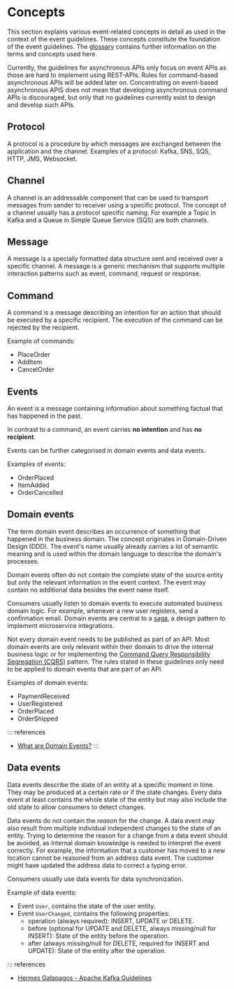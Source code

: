 # Concepts

This section explains various event-related concepts in detail as used in the context of the event guidelines. These concepts constitute the foundation of the event guidelines.
The [glossary](/support/glossary/a-d) contains further information on the terms and concepts used here.

Currently, the guidelines for asynchronous APIs only focus on event APIs as those are hard to implement using REST-APIs.
Rules for command-based asynchronous APIs will be added later on.
Concentrating on event-based asynchronous APIS does not mean that developing asynchronous command APIs is discouraged, but only that no guidelines currently exist to design and develop such APIs.

## Protocol

A protocol is a procedure by which messages are exchanged between the application and the channel. Examples of a protocol: Kafka, SNS, SQS, HTTP, JMS, Websocket.

## Channel

A channel is an addressable component that can be used to transport messages from sender to receiver using a specific protocol. The concept of a channel usually has a protocol specific naming. For example a Topic in Kafka and a Queue in Simple Queue Service (SQS) are both channels.

## Message

A message is a specially formatted data structure sent and received over a specific channel. A message is a generic mechanism that supports multiple interaction patterns such as event, command, request or response.

## Command

A command is a message describing an intention for an action that should be executed by a specific recipient. The execution of the command can be rejected by the recipient.

Example of commands:

- PlaceOrder
- AddItem
- CancelOrder

## Events

An event is a message containing information about something factual that has happened in the past.

In contrast to a command, an event carries **no intention** and has **no recipient**.

Events can be further categorised in domain events and data events.

Examples of events:

- OrderPlaced
- ItemAdded
- OrderCancelled

## Domain events

The term domain event describes an occurrence of something that happened in the business domain. The concept originates in Domain-Driven Design (DDD). The event's name usually already carries a lot of semantic meaning and is used within the domain language to describe the domain's processes.

Domain events often do not contain the complete state of the source entity but only the relevant information in the event context. The event may contain no additional data besides the event name itself.

Consumers usually listen to domain events to execute automated business domain logic. For example, whenever a new user registers, send a confirmation email. Domain events are central to a [saga](https://microservices.io/patterns/data/saga.html), a design pattern to implement microservice integrations.

Not every domain event needs to be published as part of an API. Most domain events are only relevant within their domain to drive the internal business logic or for implementing the [Command Query Responsibility Segregation (CQRS)](https://microservices.io/patterns/data/cqrs.html) pattern. The rules stated in these guidelines only need to be applied to domain events that are part of an API.

Examples of domain events:

- PaymentReceived
- UserRegistered
- OrderPlaced
- OrderShipped

::: references

- [What are Domain Events?](https://serialized.io/ddd/domain-event/)
  :::

## Data events

Data events describe the state of an entity at a specific moment in time.
They may be produced at a certain rate or if the state changes.
Every data event at least contains the whole state of the entity but may also include the old state to allow consumers to detect changes.

Data events do not contain the _reason_ for the change. A data event may also result from multiple individual independent changes to the state of an entity. Trying to determine the reason for a change from a data event should be avoided, as internal domain knowledge is needed to interpret the event correctly.
For example, the information that a customer has moved to a new location cannot be reasoned from an address data event. The customer might have updated the address data to correct a typing error.

Consumers usually use data events for data synchronization.

Example of data events:

- Event `User`, contains the state of the user entity.
- Event `UserChanged`, contains the following properties:
  - operation (always required): INSERT, UPDATE or DELETE.
  - before (optional for UPDATE and DELETE, always missing/null for INSERT): State of the entity before the operation.
  - after (always missing/null for DELETE, required for INSERT and UPDATE): State of the entity after the operation.

::: references

- [Hermes Galapagos - Apache Kafka Guidelines](https://github.com/HermesGermany/galapagos/blob/main/kafka_guidelines.md)
